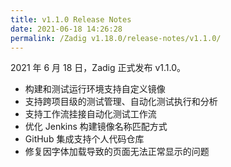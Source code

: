 ```yaml
---
title: v1.1.0 Release Notes
date: 2021-06-18 14:26:28
permalink: /Zadig v1.18.0/release-notes/v1.1.0/
---
```


2021 年 6 月 18 日，Zadig 正式发布 v1.1.0。

- 构建和测试运行环境支持自定义镜像
- 支持跨项目级的测试管理、自动化测试执行和分析
- 支持工作流挂接自动化测试工作流
- 优化 Jenkins 构建镜像名称匹配方式
- GitHub 集成支持个人代码仓库
- 修复因字体加载导致的页面无法正常显示的问题